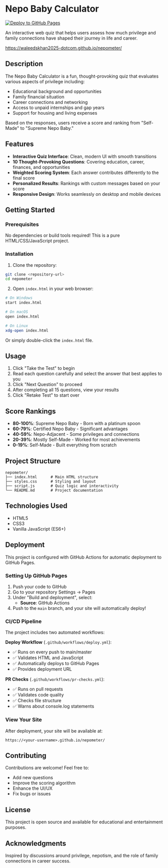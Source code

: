 # Nepo Baby Calculator

[![Deploy to GitHub Pages](https://github.com/<your-username>/nepometer/actions/workflows/deploy.yml/badge.svg)](https://github.com/<your-username>/nepometer/actions/workflows/deploy.yml)

An interactive web quiz that helps users assess how much privilege and family connections have shaped their journey in life and career.

https://waleedskhan2025-dotcom.github.io/nepometer/

## Description

The Nepo Baby Calculator is a fun, thought-provoking quiz that evaluates various aspects of privilege including:
- Educational background and opportunities
- Family financial situation
- Career connections and networking
- Access to unpaid internships and gap years
- Support for housing and living expenses

Based on the responses, users receive a score and ranking from "Self-Made" to "Supreme Nepo Baby."

## Features

- **Interactive Quiz Interface**: Clean, modern UI with smooth transitions
- **10 Thought-Provoking Questions**: Covering education, career, finances, and opportunities
- **Weighted Scoring System**: Each answer contributes differently to the final score
- **Personalized Results**: Rankings with custom messages based on your score
- **Responsive Design**: Works seamlessly on desktop and mobile devices

## Getting Started

### Prerequisites

No dependencies or build tools required! This is a pure HTML/CSS/JavaScript project.

### Installation

1. Clone the repository:
```bash
git clone <repository-url>
cd nepometer
```

2. Open `index.html` in your web browser:
```bash
# On Windows
start index.html

# On macOS
open index.html

# On Linux
xdg-open index.html
```

Or simply double-click the `index.html` file.

## Usage

1. Click "Take the Test" to begin
2. Read each question carefully and select the answer that best applies to you
3. Click "Next Question" to proceed
4. After completing all 15 questions, view your results
5. Click "Retake Test" to start over

## Score Rankings

- **80-100%**: Supreme Nepo Baby - Born with a platinum spoon
- **60-79%**: Certified Nepo Baby - Significant advantages
- **40-59%**: Nepo-Adjacent - Some privileges and connections
- **20-39%**: Mostly Self-Made - Worked for most achievements
- **0-19%**: Self-Made - Built everything from scratch

## Project Structure

```
nepometer/
├── index.html      # Main HTML structure
├── styles.css      # Styling and layout
├── script.js       # Quiz logic and interactivity
└── README.md       # Project documentation
```

## Technologies Used

- HTML5
- CSS3
- Vanilla JavaScript (ES6+)

## Deployment

This project is configured with GitHub Actions for automatic deployment to GitHub Pages.

### Setting Up GitHub Pages

1. Push your code to GitHub
2. Go to your repository Settings → Pages
3. Under "Build and deployment", select:
   - **Source**: GitHub Actions
4. Push to the `main` branch, and your site will automatically deploy!

### CI/CD Pipeline

The project includes two automated workflows:

**Deploy Workflow** (`.github/workflows/deploy.yml`):
- ✅ Runs on every push to main/master
- ✅ Validates HTML and JavaScript
- ✅ Automatically deploys to GitHub Pages
- ✅ Provides deployment URL

**PR Checks** (`.github/workflows/pr-checks.yml`):
- ✅ Runs on pull requests
- ✅ Validates code quality
- ✅ Checks file structure
- ✅ Warns about console.log statements

### View Your Site

After deployment, your site will be available at:
```
https://<your-username>.github.io/nepometer/
```

## Contributing

Contributions are welcome! Feel free to:
- Add new questions
- Improve the scoring algorithm
- Enhance the UI/UX
- Fix bugs or issues

## License

This project is open source and available for educational and entertainment purposes.

## Acknowledgments

Inspired by discussions around privilege, nepotism, and the role of family connections in career success.
